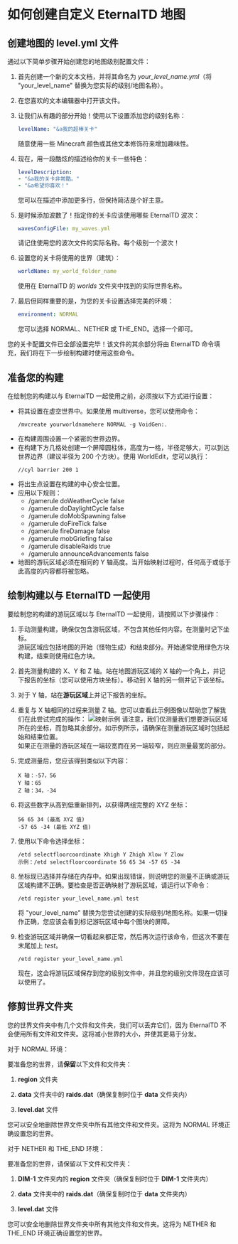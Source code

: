 # 如何创建自定义 EternalTD 地图

## 创建地图的 level.yml 文件

通过以下简单步骤开始创建您的地图级别配置文件：

1. 首先创建一个新的文本文档，并将其命名为 *your_level_name.yml*（将 "your_level_name" 替换为您实际的级别/地图名称）。

2. 在您喜欢的文本编辑器中打开该文件。

3. 让我们从有趣的部分开始！使用以下设置添加您的级别名称：
   ```yaml
   levelName: "&a我的超棒关卡"
   ```
   随意使用一些 Minecraft 颜色或其他文本修饰符来增加趣味性。

4. 现在，用一段酷炫的描述给你的关卡一些特色：
   ```yaml
   levelDescription:
   - "&a我的关卡非常酷。"
   - "&a希望你喜欢！"
   ```
   您可以在描述中添加更多行，但保持简洁是个好主意。

5. 是时候添加波数了！指定你的关卡应该使用哪些 EternalTD 波次：
   ```yaml
   wavesConfigFile: my_waves.yml
   ```
   请记住使用您的波次文件的实际名称。每个级别一个波次！

6. 设置您的关卡将使用的世界（建筑）：
   ```yaml
   worldName: my_world_folder_name
   ```
   使用在 EternalTD 的 *worlds* 文件夹中找到的实际世界名称。

7. 最后但同样重要的是，为您的关卡设置选择完美的环境：
   ```yaml
   environment: NORMAL
   ```
   您可以选择 NORMAL、NETHER 或 THE_END。选择一个即可。

您的关卡配置文件已全部设置完毕！该文件的其余部分将由 EternalTD 命令填充，我们将在下一步绘制构建时使用这些命令。

## 准备您的构建

在绘制您的构建以与 EternalTD 一起使用之前，必须按以下方式进行设置：

- 将其设置在虚空世界中。如果使用 multiverse，您可以使用命令：
  ```
  /mvcreate yourworldnamehere NORMAL -g VoidGen:.
  ```
- 在构建周围设置一个紧密的世界边界。
- 在构建下方几格处创建一个屏障圆柱体，高度为一格，半径足够大，可以到达世界边界（建议半径为 200 个方块）。使用 WorldEdit，您可以执行：
  ```
  //cyl barrier 200 1
  ```
- 将出生点设置在构建的中心安全位置。
- 应用以下规则：
    - /gamerule doWeatherCycle false
    - /gamerule doDaylightCycle false
    - /gamerule doMobSpawning false
    - /gamerule doFireTick false
    - /gamerule fireDamage false
    - /gamerule mobGriefing false
    - /gamerule disableRaids true
    - /gamerule announceAdvancements false
- 地图的游玩区域必须在相同的 Y 轴高度。当开始映射过程时，任何高于或低于此高度的内容都将被忽略。

## 绘制构建以与 EternalTD 一起使用

要绘制您的构建的游玩区域以与 EternalTD 一起使用，请按照以下步骤操作：

1. 手动测量构建，确保仅包含游玩区域，不包含其他任何内容。在测量时记下坐标。
   <br>游玩区域应包括地图的开始（怪物生成）和结束部分。开始通常使用绿色方块构建，结束则使用红色方块。

2. 首先测量构建的 X、Y 和 Z 轴。站在地图游玩区域的 X 轴的一个角上，并记下报告的坐标（您可以使用方块坐标）。移动到 X
   轴的另一侧并记下该坐标。

3. 对于 Y 轴，站在**游玩区域**上并记下报告的坐标。

4. 重复与 X 轴相同的过程来测量 Z 轴。您可以查看此示例图像以帮助您了解我们在此尝试完成的操作：
   ![映射示例](https://i.imgur.com/IZfh2Nt.jpeg)
   请注意，我们仅测量我们想要游玩区域所在的坐标，而忽略其余部分。如示例所示，请确保在测量游玩区域时包括起始和结束位置。<br>
   如果正在测量的游玩区域在一端较宽而在另一端较窄，则应测量最宽的部分。

5. 完成测量后，您应该得到类似以下内容：
   ```
   X 轴：-57，56
   Y 轴：65
   Z 轴：34，-34
   ```

6. 将这些数字从高到低重新排列，以获得两组完整的 XYZ 坐标：
   ```
   56 65 34 (最高 XYZ 值)
   -57 65 -34 (最低 XYZ 值)
   ```

7. 使用以下命令选择坐标：
   ```
   /etd selectfloorcoordinate Xhigh Y Zhigh Xlow Y Zlow
   示例：/etd selectfloorcoordinate 56 65 34 -57 65 -34
   ```

8. 坐标现已选择并存储在内存中。如果出现错误，则说明您的测量不正确或游玩区域构建不正确。要检查是否正确映射了游玩区域，请运行以下命令：
   ```
   /etd register your_level_name.yml test
   ```
   将 "your_level_name" 替换为您尝试创建的实际级别/地图名称。如果一切操作正确，您应该会看到标记游玩区域中每个图块的屏障。

9. 检查游玩区域并确保一切看起来都正常，然后再次运行该命令，但这次不要在末尾加上 *test*。
   ````
   /etd register your_level_name.yml
   ````
   现在，这会将游玩区域保存到您的级别文件中，并且您的级别文件现在应该可以使用了。

## 修剪世界文件夹

您的世界文件夹中有几个文件和文件夹，我们可以丢弃它们，因为 EternalTD 不会使用所有文件和文件夹。这将减小世界的大小，并使其更易于分发。

对于 NORMAL 环境：

要准备您的世界，请**保留**以下文件和文件夹：

1. **region** 文件夹

2. **data** 文件夹中的 **raids.dat**（确保复制时位于 **data** 文件夹内）

3.  **level.dat** 文件

您可以安全地删除世界文件夹中所有其他文件和文件夹。这将为 NORMAL 环境正确设置您的世界。

对于 NETHER 和 THE_END 环境：

要准备您的世界，请保留以下文件和文件夹：

1. **DIM-1** 文件夹内的 **region** 文件夹（确保复制时位于 **DIM-1** 文件夹内）

2. **data** 文件夹中的 **raids.dat**（确保复制时位于 **data** 文件夹内）

3.  **level.dat** 文件

您可以安全地删除世界文件夹中所有其他文件和文件夹。这将为 NETHER 和 THE_END 环境正确设置您的世界。
